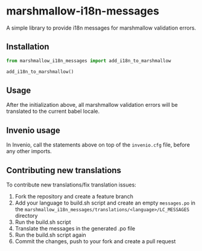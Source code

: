 # marshmallow-i18n-messages

A simple library to provide i18n messages for marshmallow validation errors.

## Installation

```python
from marshmallow_i18n_messages import add_i18n_to_marshmallow

add_i18n_to_marshmallow()
```

## Usage

After the initialization above, all marshmallow validation errors will be translated to the current babel
locale.

## Invenio usage

In Invenio, call the statements above on top of the `invenio.cfg` file, before any other imports.

## Contributing new translations

To contribute new translations/fix translation issues:

1. Fork the repository and create a feature branch
2. Add your language to build.sh script and create an empty `messages.po` 
   in the `marshmallow_i18n_messages/translations/<language>/LC_MESSAGES` directory
3. Run the build.sh script
4. Translate the messages in the generated .po file
5. Run the build.sh script again
6. Commit the changes, push to your fork and create a pull request
